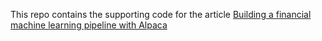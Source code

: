 This repo contains the supporting code for the article [Building a financial machine learning pipeline with Alpaca](https://maxbodoia.com/building-a-financial-machine-learning-pipeline-with-alpaca-part-1/)
